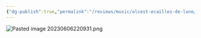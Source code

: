 ```yaml
---
{"dg-publish":true,"permalink":"/reviews/music/alcest-ecailles-de-lune/"}
---
```



![Pasted image 20230606220931.png](/img/user/Images/Pasted%20image%2020230606220931.png)

